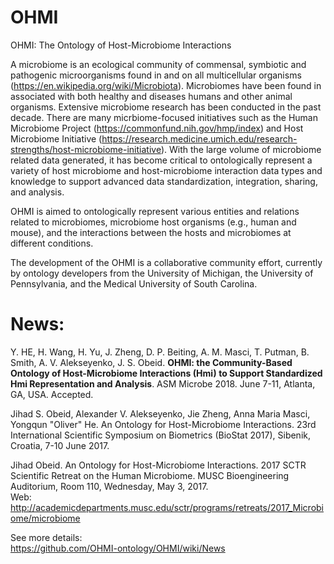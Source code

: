 # OHMI
OHMI: The Ontology of Host-Microbiome Interactions

A microbiome is an ecological community of commensal, symbiotic and pathogenic microorganisms found in and on all multicellular organisms (https://en.wikipedia.org/wiki/Microbiota). Microbiomes have been found in associated with both healthy and diseases humans and other animal organisms.  Extensive microbiome research has been conducted in the past decade. There are many micrbiome-focused initiatives such as the Human Microbiome Project (https://commonfund.nih.gov/hmp/index) and Host Microbiome Initiative (https://research.medicine.umich.edu/research-strengths/host-microbiome-initiative). With the large volume of microbiome related data generated, it has become critical to ontologically represent a variety of host microbiome and host-microbiome interaction data types and knowledge to support advanced data standardization, integration, sharing, and analysis.  

OHMI is aimed to ontologically represent various entities and relations related to microbiomes, microbiome host organisms (e.g., human and mouse), and the interactions between the hosts and microbiomes at different conditions.    

The development of the OHMI is a collaborative community effort, currently by ontology developers from the University of Michigan, the University of Pennsylvania, and the Medical University of South Carolina.  

# News:

Y. HE, H. Wang, H. Yu, J. Zheng, D. P. Beiting, A. M. Masci, T. Putman, B. Smith, A. V. Alekseyenko, J. S. Obeid. <b>OHMI: the Community-Based Ontology of Host-Microbiome Interactions (Hmi) to Support Standardized Hmi Representation and Analysis</b>. ASM Microbe 2018. June 7-11, Atlanta, GA, USA. Accepted. 

Jihad S. Obeid, Alexander V. Alekseyenko, Jie Zheng, Anna Maria Masci, Yongqun "Oliver" He. An Ontology for Host-Microbiome Interactions. 23rd International Scientific Symposium on Biometrics (BioStat 2017), Sibenik, Croatia, 7-10 June 2017. 

Jihad Obeid. An Ontology for Host-Microbiome Interactions. 2017 SCTR Scientific Retreat on the Human Microbiome. MUSC Bioengineering Auditorium, Room 110, Wednesday, May 3, 2017.  
Web: http://academicdepartments.musc.edu/sctr/programs/retreats/2017_Microbiome/microbiome 

See more details:  
https://github.com/OHMI-ontology/OHMI/wiki/News
